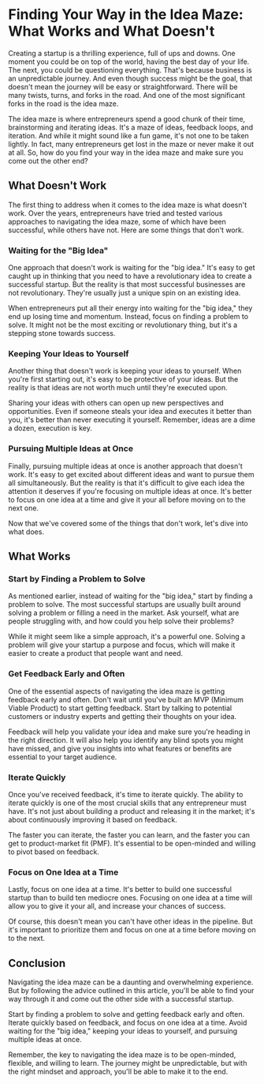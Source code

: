 # Finding Your Way in the Idea Maze: What Works and What Doesn't

Creating a startup is a thrilling experience, full of ups and downs. One moment you could be on top of the world, having the best day of your life. The next, you could be questioning everything. That's because business is an unpredictable journey. And even though success might be the goal, that doesn't mean the journey will be easy or straightforward. There will be many twists, turns, and forks in the road. And one of the most significant forks in the road is the idea maze. 

The idea maze is where entrepreneurs spend a good chunk of their time, brainstorming and iterating ideas. It's a maze of ideas, feedback loops, and iteration. And while it might sound like a fun game, it's not one to be taken lightly. In fact, many entrepreneurs get lost in the maze or never make it out at all. So, how do you find your way in the idea maze and make sure you come out the other end?

## What Doesn't Work

The first thing to address when it comes to the idea maze is what doesn't work. Over the years, entrepreneurs have tried and tested various approaches to navigating the idea maze, some of which have been successful, while others have not. Here are some things that don't work.

### Waiting for the "Big Idea"

One approach that doesn't work is waiting for the "big idea." It's easy to get caught up in thinking that you need to have a revolutionary idea to create a successful startup. But the reality is that most successful businesses are not revolutionary. They're usually just a unique spin on an existing idea. 

When entrepreneurs put all their energy into waiting for the "big idea," they end up losing time and momentum. Instead, focus on finding a problem to solve. It might not be the most exciting or revolutionary thing, but it's a stepping stone towards success.

### Keeping Your Ideas to Yourself

Another thing that doesn't work is keeping your ideas to yourself. When you're first starting out, it's easy to be protective of your ideas. But the reality is that ideas are not worth much until they're executed upon. 

Sharing your ideas with others can open up new perspectives and opportunities. Even if someone steals your idea and executes it better than you, it's better than never executing it yourself. Remember, ideas are a dime a dozen, execution is key.

### Pursuing Multiple Ideas at Once

Finally, pursuing multiple ideas at once is another approach that doesn't work. It's easy to get excited about different ideas and want to pursue them all simultaneously. But the reality is that it's difficult to give each idea the attention it deserves if you're focusing on multiple ideas at once. It's better to focus on one idea at a time and give it your all before moving on to the next one.

Now that we've covered some of the things that don't work, let's dive into what does.

## What Works

### Start by Finding a Problem to Solve

As mentioned earlier, instead of waiting for the "big idea," start by finding a problem to solve. The most successful startups are usually built around solving a problem or filling a need in the market. Ask yourself, what are people struggling with, and how could you help solve their problems? 

While it might seem like a simple approach, it's a powerful one. Solving a problem will give your startup a purpose and focus, which will make it easier to create a product that people want and need.

### Get Feedback Early and Often

One of the essential aspects of navigating the idea maze is getting feedback early and often. Don't wait until you've built an MVP (Minimum Viable Product) to start getting feedback. Start by talking to potential customers or industry experts and getting their thoughts on your idea.

Feedback will help you validate your idea and make sure you're heading in the right direction. It will also help you identify any blind spots you might have missed, and give you insights into what features or benefits are essential to your target audience.

### Iterate Quickly

Once you've received feedback, it's time to iterate quickly. The ability to iterate quickly is one of the most crucial skills that any entrepreneur must have. It's not just about building a product and releasing it in the market; it's about continuously improving it based on feedback.

The faster you can iterate, the faster you can learn, and the faster you can get to product-market fit (PMF). It's essential to be open-minded and willing to pivot based on feedback.

### Focus on One Idea at a Time

Lastly, focus on one idea at a time. It's better to build one successful startup than to build ten mediocre ones. Focusing on one idea at a time will allow you to give it your all, and increase your chances of success.

Of course, this doesn't mean you can't have other ideas in the pipeline. But it's important to prioritize them and focus on one at a time before moving on to the next.

## Conclusion

Navigating the idea maze can be a daunting and overwhelming experience. But by following the advice outlined in this article, you'll be able to find your way through it and come out the other side with a successful startup.

Start by finding a problem to solve and getting feedback early and often. Iterate quickly based on feedback, and focus on one idea at a time. Avoid waiting for the "big idea," keeping your ideas to yourself, and pursuing multiple ideas at once.

Remember, the key to navigating the idea maze is to be open-minded, flexible, and willing to learn. The journey might be unpredictable, but with the right mindset and approach, you'll be able to make it to the end.
